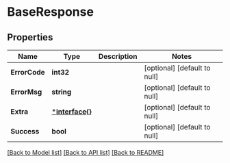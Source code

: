 # BaseResponse

## Properties
Name | Type | Description | Notes
------------ | ------------- | ------------- | -------------
**ErrorCode** | **int32** |  | [optional] [default to null]
**ErrorMsg** | **string** |  | [optional] [default to null]
**Extra** | [***interface{}**](interface{}.md) |  | [optional] [default to null]
**Success** | **bool** |  | [optional] [default to null]

[[Back to Model list]](../README.md#documentation-for-models) [[Back to API list]](../README.md#documentation-for-api-endpoints) [[Back to README]](../README.md)


